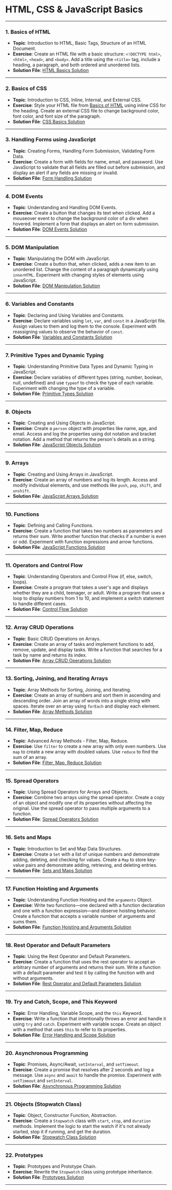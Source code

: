 # HTML, CSS & JavaScript Basics

---

### 1. Basics of HTML

- **Topic**: Introduction to HTML, Basic Tags, Structure of an HTML Document.
- **Exercise**: Create an HTML file with a basic structure: `<!DOCTYPE html>`, `<html>`, `<head>`, and `<body>`. Add a title using the `<title>` tag, include a heading, a paragraph, and both ordered and unordered lists.
- **Solution File**: [HTML Basics Solution](Exercise_1/Task-1.html)

---

### 2. Basics of CSS

- **Topic**: Introduction to CSS, Inline, Internal, and External CSS.
- **Exercise**: Style your HTML file from [Basics of HTML](#1-basics-of-html) using inline CSS for the heading. Create an external CSS file to change background color, font color, and font size of the paragraph.
- **Solution File**: [CSS Basics Solution](Exercise_2/Task-1.html)

---

### 3. Handling Forms using JavaScript

- **Topic**: Creating Forms, Handling Form Submission, Validating Form Data.
- **Exercise**: Create a form with fields for name, email, and password. Use JavaScript to validate that all fields are filled out before submission, and display an alert if any fields are missing or invalid.
- **Solution File**: [Form Handling Solution](Exercise_3/Task-1.html)

---

### 4. DOM Events

- **Topic**: Understanding and Handling DOM Events.
- **Exercise**: Create a button that changes its text when clicked. Add a mouseover event to change the background color of a div when hovered. Implement a form that displays an alert on form submission.
- **Solution File**: [DOM Events Solution](Exercise_4/Task-1.html)

---

### 5. DOM Manipulation

- **Topic**: Manipulating the DOM with JavaScript.
- **Exercise**: Create a button that, when clicked, adds a new item to an unordered list. Change the content of a paragraph dynamically using `innerHTML`. Experiment with changing styles of elements using JavaScript.
- **Solution File**: [DOM Manipulation Solution](Exercise_5/Task_1.html)

---

### 6. Variables and Constants

- **Topic**: Declaring and Using Variables and Constants.
- **Exercise**: Declare variables using `let`, `var`, and `const` in a JavaScript file. Assign values to them and log them to the console. Experiment with reassigning values to observe the behavior of `const`.
- **Solution File**: [Variables and Constants Solution](Exercise_6/task_1.js)

---

### 7. Primitive Types and Dynamic Typing

- **Topic**: Understanding Primitive Data Types and Dynamic Typing in JavaScript.
- **Exercise**: Declare variables of different types (string, number, boolean, null, undefined) and use `typeof` to check the type of each variable. Experiment with changing the type of a variable.
- **Solution File**: [Primitive Types Solution](Exercise_7/task-1.js)

---

### 8. Objects

- **Topic**: Creating and Using Objects in JavaScript.
- **Exercise**: Create a `person` object with properties like name, age, and email. Access and log the properties using dot notation and bracket notation. Add a method that returns the person's details as a string.
- **Solution File**: [JavaScript Objects Solution](Exercise_8/task_1.js)

---

### 9. Arrays

- **Topic**: Creating and Using Arrays in JavaScript.
- **Exercise**: Create an array of numbers and log its length. Access and modify individual elements, and use methods like `push`, `pop`, `shift`, and `unshift`.
- **Solution File**: [JavaScript Arrays Solution](Exercise_9/task_1.js)

---

### 10. Functions

- **Topic**: Defining and Calling Functions.
- **Exercise**: Create a function that takes two numbers as parameters and returns their sum. Write another function that checks if a number is even or odd. Experiment with function expressions and arrow functions.
- **Solution File**: [JavaScript Functions Solution](Exercise_10/task_1.js)

---

### 11. Operators and Control Flow

- **Topic**: Understanding Operators and Control Flow (if, else, switch, loops).
- **Exercise**: Create a program that takes a user's age and displays whether they are a child, teenager, or adult. Write a program that uses a loop to display numbers from 1 to 10, and implement a switch statement to handle different cases.
- **Solution File**: [Control Flow Solution](Exercise_11/task_1.html)

---

### 12. Array CRUD Operations

- **Topic**: Basic CRUD Operations on Arrays.
- **Exercise**: Create an array of tasks and implement functions to add, remove, update, and display tasks. Write a function that searches for a task by name and returns its index.
- **Solution File**: [Array CRUD Operations Solution](Exercise_12/TaskPrac.html)

---

### 13. Sorting, Joining, and Iterating Arrays

- **Topic**: Array Methods for Sorting, Joining, and Iterating.
- **Exercise**: Create an array of numbers and sort them in ascending and descending order. Join an array of words into a single string with spaces. Iterate over an array using `forEach` and display each element.
- **Solution File**: [Array Methods Solution](Exercise_13/Task_1.js)

---

### 14. Filter, Map, Reduce

- **Topic**: Advanced Array Methods - Filter, Map, Reduce.
- **Exercise**: Use `filter` to create a new array with only even numbers. Use `map` to create a new array with doubled values. Use `reduce` to find the sum of an array.
- **Solution File**: [Filter, Map, Reduce Solution](Exercise_14/Task_1.js)

---

### 15. Spread Operators

- **Topic**: Using Spread Operators for Arrays and Objects.
- **Exercise**: Combine two arrays using the spread operator. Create a copy of an object and modify one of its properties without affecting the original. Use the spread operator to pass multiple arguments to a function.
- **Solution File**: [Spread Operators Solution](Exercise_15/Task_1.js)

---

### 16. Sets and Maps

- **Topic**: Introduction to Set and Map Data Structures.
- **Exercise**: Create a `Set` with a list of unique numbers and demonstrate adding, deleting, and checking for values. Create a `Map` to store key-value pairs and demonstrate adding, retrieving, and deleting entries.
- **Solution File**: [Sets and Maps Solution](Exercise_16/Task_1.js)

---

### 17. Function Hoisting and Arguments

- **Topic**: Understanding Function Hoisting and the `arguments` Object.
- **Exercise**: Write two functions—one declared with a function declaration and one with a function expression—and observe hoisting behavior. Create a function that accepts a variable number of arguments and sums them.
- **Solution File**: [Function Hoisting and Arguments Solution](Exercise_17/Task_1.js)

---

### 18. Rest Operator and Default Parameters

- **Topic**: Using the Rest Operator and Default Parameters.
- **Exercise**: Create a function that uses the rest operator to accept an arbitrary number of arguments and returns their sum. Write a function with a default parameter and test it by calling the function with and without arguments.
- **Solution File**: [Rest Operator and Default Parameters Solution](Exercise_18/Task_1.js)

---

### 19. Try and Catch, Scope, and This Keyword

- **Topic**: Error Handling, Variable Scope, and the `this` Keyword.
- **Exercise**: Write a function that intentionally throws an error and handle it using `try` and `catch`. Experiment with variable scope. Create an object with a method that uses `this` to refer to its properties.
- **Solution File**: [Error Handling and Scope Solution](Exercise_19/Task_1.js)

---

### 20. Asynchronous Programming

- **Topic**: Promises, Async/Await, `setInterval`, and `setTimeout`.
- **Exercise**: Create a promise that resolves after 2 seconds and log a message. Use `async` and `await` to handle the promise. Experiment with `setTimeout` and `setInterval`.
- **Solution File**: [Asynchronous Programming Solution](Exercise_20/Task_1.js)

---

### 21. Objects (Stopwatch Class)

- **Topic**: Object, Constructor Function, Abstraction.
- **Exercise**: Create a `Stopwatch` class with `start`, `stop`, and `duration` methods. Implement the logic to start the watch if it's not already started, stop it if running, and get the duration.
- **Solution File**: [Stopwatch Class Solution](Exercise_21/Task_1.html)

---

### 22. Prototypes

- **Topic**: Prototypes and Prototype Chain.
- **Exercise**: Rewrite the `Stopwatch` class using prototype inheritance.
- **Solution File**: [Prototypes Solution](Exercise_22/Task_1.html)

---
